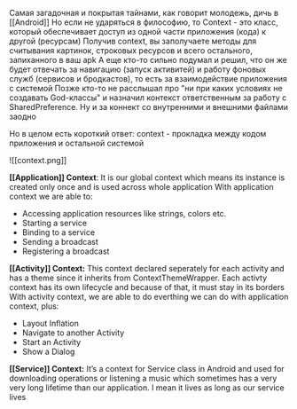 Самая загадочная и покрытая тайнами, как говорит молодежь, дичь в [[Android]]
Но если не ударяться в философию, то Context - это класс, который обеспечивает доступ из одной части приложения (кода) к другой (ресурсам)
Получив context, вы заполучаете методы для считывания картинок, строковых ресурсов и всего остального, запиханного в ваш apk
А еще кто-то сильно подумал и решил, что он же будет отвечать за навигацию (запуск активитей) и работу фоновых служб (сервисов и бродкастов), то есть за взаимодействие приложения с системой
Позже кто-то не расслышал про "ни при каких условиях не создавать God-классы" и назначил контекст ответственным за работу с SharedPreference. Ну и за коннект со внутренними и внешними файлами заодно

Но в целом есть короткий ответ:
context - прокладка между кодом приложения и остальной системой

![[context.png]]

**[[Application]] Context**: It is our global context which means its instance is created only once and is used across whole application
With application context we are able to:
- Accessing application resources like strings, colors etc.
- Starting a service
- Binding to a service
- Sending a broadcast
- Registering a broadcast

**[[Activity]] Context:** This context declared seperately for each activity and has a theme since it inherits from ContextThemeWrapper. Each activty context has its own lifecycle and because of that, it must stay in its borders
With activity context, we are able to do everthing we can do with application context, plus:
- Layout Inflation
- Navigate to another Activity
- Start an Activity
- Show a Dialog

**[[Service]] Context:** It’s a context for Service class in Android and used for downloading operations or listening a music which sometimes has a very very long lifetime than our application. I mean it lives as long as our service lives